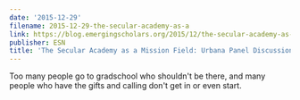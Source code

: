```yaml
---
date: '2015-12-29'
filename: 2015-12-29-the-secular-academy-as-a
link: https://blog.emergingscholars.org/2015/12/the-secular-academy-as-a-mission-field-urbana-panel-discussion/
publisher: ESN
title: 'The Secular Academy as a Mission Field: Urbana Panel Discussion'
---
```


Too many people go to gradschool who shouldn't be there, and many people who have the gifts and calling don't get in or even start.